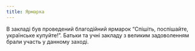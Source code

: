 ```yaml
---
title: Ярмарка
---
```


В закладі був проведений благодійний ярмарок “Спішіть, поспішайте, українське купуйте!”. Батьки та учні закладу з великим задоволенням брали участь у данному заході.

<slideshow id="72157656742442824"></slideshow>

<youtube id="VH8qeeBwitg"></youtube>
